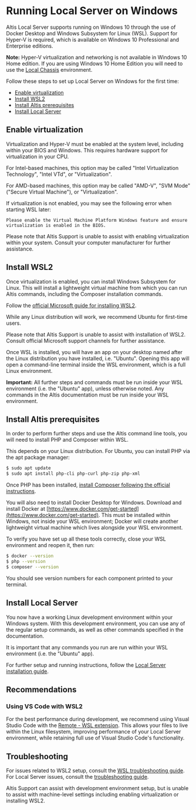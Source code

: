 # Running Local Server on Windows

Altis Local Server supports running on Windows 10 through the use of Docker Desktop and Windows Subsystem for Linux (WSL). Support for Hyper-V is required, which is available on Windows 10 Professional and Enterprise editions.

**Note:** Hyper-V virtualization and networking is not available in Windows 10 Home edition. If you are using Windows 10 Home Edition you will need to use the [Local Chassis](docs://local-chassis) environment.

Follow these steps to set up Local Server on Windows for the first time:

* [Enable virtualization](#enable-virtualization)
* [Install WSL2](#install-wsl2)
* [Install Altis prerequisites](#install-altis-prerequisites)
* [Install Local Server](#install-local-server)


## Enable virtualization

Virtualization and Hyper-V must be enabled at the system level, including within your BIOS and Windows. This requires hardware support for virtualization in your CPU.

For Intel-based machines, this option may be called "Intel Virtualization Technology", "Intel VTd", or "Virtualization".

For AMD-based machines, this option may be called "AMD-V", "SVM Mode" ("Secure Virtual Machine"), or "Virtualization".

If virtualization is not enabled, you may see the following error when starting WSL later:

```
Please enable the Virtual Machine Platform Windows feature and ensure virtualization is enabled in the BIOS.
```

Please note that Altis Support is unable to assist with enabling virtualization within your system. Consult your computer manufacturer for further assistance.


## Install WSL2

Once virtualization is enabled, you can install Windows Subsystem for Linux. This will install a lightweight virtual machine from which you can run Altis commands, including the Composer installation commands.

Follow the [official Microsoft guide for installing WSL2](https://docs.microsoft.com/en-us/windows/wsl/install-win10).

While any Linux distribution will work, we recommend Ubuntu for first-time users.

Please note that Altis Support is unable to assist with installation of WSL2. Consult official Microsoft support channels for further assistance.

Once WSL is installed, you will have an app on your desktop named after the Linux distribution you have installed, i.e. "Ubuntu". Opening this app will open a command-line terminal inside the WSL environment, which is a full Linux environment.

**Important:** All further steps and commands must be run inside your WSL environment (i.e. the "Ubuntu" app), unless otherwise noted. Any commands in the Altis documentation must be run inside your WSL environment.


## Install Altis prerequisites

In order to perform further steps and use the Altis command line tools, you will need to install PHP and Composer within WSL.

This depends on your Linux distribution. For Ubuntu, you can install PHP via the apt package manager:

```sh
$ sudo apt update
$ sudo apt install php-cli php-curl php-zip php-xml
```

Once PHP has been installed, [install Composer following the official instructions](https://getcomposer.org/download/).

You will also need to install Docker Desktop for Windows. Download and install Docker at [https://www.docker.com/get-started](https://www.docker.com/get-started). This must be installed within Windows, not inside your WSL environment; Docker will create another lightweight virtual machine which lives alongside your WSL environment.

To verify you have set up all these tools correctly, close your WSL environment and reopen it, then run:

```sh
$ docker --version
$ php --version
$ composer --version
```

You should see version numbers for each component printed to your terminal.


## Install Local Server

You now have a working Linux development environment within your Windows system. With this development environment, you can use any of the regular setup commands, as well as other commands specified in the documentation.

It is important that any commands you run are run within your WSL environment (i.e. the "Ubuntu" app).

For further setup and running instructions, follow the [Local Server installation guide](README.md#installing).


## Recommendations

### Using VS Code with WSL2

For the best performance during development, we recommend using Visual Studio Code with the [Remote - WSL extension](https://marketplace.visualstudio.com/items?itemName=ms-vscode-remote.remote-wsl). This allows your files to live within the Linux filesystem, improving performance of your Local Server environment, while retaining full use of Visual Studio Code's functionality.


## Troubleshooting

For issues related to WSL2 setup, consult the [WSL troubleshooting guide](https://docs.microsoft.com/en-us/windows/wsl/install-win10#troubleshooting-installation). For Local Server issues, consult the [troubleshooting guide](./troubleshooting.md).

Altis Support can assist with development environment setup, but is unable to assist with machine-level settings including enabling virtualization or installing WSL2.
